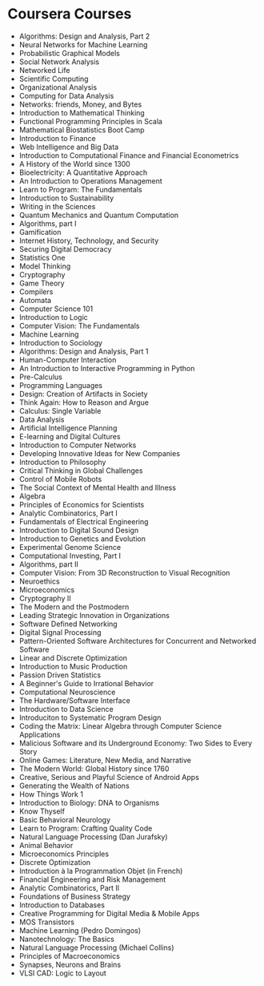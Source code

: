Coursera Courses
================
* Algorithms: Design and Analysis, Part 2
* Neural Networks for Machine Learning
* Probabilistic Graphical Models
* Social Network Analysis
* Networked Life
* Scientific Computing
* Organizational Analysis
* Computing for Data Analysis
* Networks: friends, Money, and Bytes
* Introduction to Mathematical Thinking
* Functional Programming Principles in Scala
* Mathematical Biostatistics Boot Camp
* Introduction to Finance
* Web Intelligence and Big Data
* Introduction to Computational Finance and Financial Econometrics
* A History of the World since 1300
* Bioelectricity: A Quantitative Approach
* An Introduction to Operations Management
* Learn to Program: The Fundamentals
* Introduction to Sustainability
* Writing in the Sciences
* Quantum Mechanics and Quantum Computation
* Algorithms, part I
* Gamification
* Internet History, Technology, and Security
* Securing Digital Democracy
* Statistics One
* Model Thinking
* Cryptography
* Game Theory
* Compilers
* Automata
* Computer Science 101
* Introduction to Logic
* Computer Vision: The Fundamentals
* Machine Learning
* Introduction to Sociology
* Algorithms: Design and Analysis, Part 1
* Human-Computer Interaction
* An Introduction to Interactive Programming in Python
* Pre-Calculus
* Programming Languages
* Design: Creation of Artifacts in Society
* Think Again: How to Reason and Argue
* Calculus: Single Variable
* Data Analysis
* Artificial Intelligence Planning
* E-learning and Digital Cultures
* Introduction to Computer Networks
* Developing Innovative Ideas for New Companies
* Introduction to Philosophy
* Critical Thinking in Global Challenges
* Control of Mobile Robots
* The Social Context of Mental Health and Illness
* Algebra
* Principles of Economics for Scientists
* Analytic Combinatorics, Part I
* Fundamentals of Electrical Engineering
* Introduction to Digital Sound Design
* Introduction to Genetics and Evolution
* Experimental Genome Science
* Computational Investing, Part I
* Algorithms, part II
* Computer Vision: From 3D Reconstruction to Visual Recognition
* Neuroethics
* Microeconomics
* Cryptography II
* The Modern and the Postmodern
* Leading Strategic Innovation in Organizations
* Software Defined Networking
* Digital Signal Processing
* Pattern-Oriented Software Architectures for Concurrent and Networked Software
* Linear and Discrete Optimization
* Introduction to Music Production
* Passion Driven Statistics
* A Beginner's Guide to Irrational Behavior
* Computational Neuroscience
* The Hardware/Software Interface
* Introduction to Data Science
* Introduciton to Systematic Program Design
* Coding the Matrix: Linear Algebra through Computer Science Applications
* Malicious Software and its Underground Economy: Two Sides to Every Story
* Online Games: Literature, New Media, and Narrative
* The Modern World: Global History since 1760
* Creative, Serious and Playful Science of Android Apps
* Generating the Wealth of Nations
* How Things Work 1
* Introduction to Biology: DNA to Organisms
* Know Thyself
* Basic Behavioral Neurology
* Learn to Program: Crafting Quality Code
* Natural Language Processing (Dan Jurafsky)
* Animal Behavior
* Microeconomics Principles
* Discrete Optimization
* Introduction à la Programmation Objet (in French)
* Financial Engineering and Risk Management
* Analytic Combinatorics, Part II
* Foundations of Business Strategy
* Introduction to Databases
* Creative Programming for Digital Media & Mobile Apps
* MOS Transistors
* Machine Learning (Pedro Domingos)
* Nanotechnology: The Basics
* Natural Language Processing (Michael Collins)
* Principles of Macroeconomics
* Synapses, Neurons and Brains
* VLSI CAD: Logic to Layout
